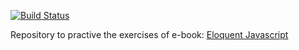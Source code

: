 [![Build Status](https://snap-ci.com/pedrro/JSStudy/branch/master/build_image)](https://snap-ci.com/pedrro/JSStudy/branch/master)

Repository to practive the exercises of e-book: [Eloquent Javascript](http://eloquentjavascript.net/)

